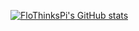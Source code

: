 [![FloThinksPi's GitHub stats](https://github-readme-stats.vercel.app/api?username=FloTHinksPi&show_icons=true&theme=radical)](braun.tech)

<!--
**FloThinksPi/FloThinksPi** is a ✨ _special_ ✨ repository because its `README.md` (this file) appears on your GitHub profile.

Here are some ideas to get you started:

- 🔭 I’m currently working on ...
- 🌱 I’m currently learning ...
- 👯 I’m looking to collaborate on ...
- 🤔 I’m looking for help with ...
- 💬 Ask me about ...
- 📫 How to reach me: ...
- 😄 Pronouns: ...
- ⚡ Fun fact: ...
-->
